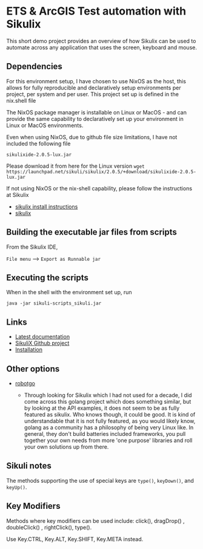 # ETS & ArcGIS Test automation with Sikulix

This short demo project provides an overview of how Sikulix can be used to automate across any application that uses the screen, keyboard and mouse.

## Dependencies

For this environment setup, I have chosen to use NixOS as the host, this allows for fully reproducible and declaratively setup environments per project, per system and per user. This project set up is defined in the nix.shell file

The NixOS package manager is installable on Linux or MacOS - and can provide the same capability to declaratively set up your environment in Linux or MacOS environments.

Even when using NixOS, due to github file size limitations, I have not included the following file

`sikulixide-2.0.5-lux.jar`

Please download it from here for the Linux version
`wget https://launchpad.net/sikuli/sikulix/2.0.5/+download/sikulixide-2.0.5-lux.jar`

If not using NixOS or the nix-shell capability, please follow the instructions at Sikulix

- [sikulix install instructions](https://sikulix.github.io/docs/start/installation)
- [sikulix](https://github.com/RaiMan/SikuliX1/wiki/About-actual-release-version)

## Building the executable jar files from scripts

From the Sikulix IDE,

`File menu` --> `Export as Runnable jar`

## Executing the scripts

When in the shell with the environment set up, run

`java -jar sikuli-scripts_sikuli.jar`

## Links

- [Latest documentation](https://sikulix.github.io/)
- [SikuliX Github project](https://github.com/RaiMan/SikuliX1)
- [Installation](https://sikulix.github.io/docs/start/installation)

## Other options

- [robotgo](https://github.com/go-vgo/robotgo)

    - Through looking for Sikulix which I had not used for a decade, I did come across this golang project which does something similar, but by looking at the API examples, it does not seem to be as fully featured as sikulix. Who knows though, it could be good. It is kind of understandable that it is not fully featured, as you would likely know, golang as a community has a philosophy of being very Linux like. In general, they don't build batteries included frameworks, you pull together your own needs from more 'one purpose' libraries and roll your own solutions up from there.

## Sikuli notes

The methods supporting the use of special keys are `type()`, `keyDown()`, and `keyUp()`.

## Key Modifiers

Methods where key modifiers can be used include: click(), dragDrop() , doubleClick() , rightClick(), type().

Use Key.CTRL, Key.ALT, Key.SHIFT, Key.META instead.